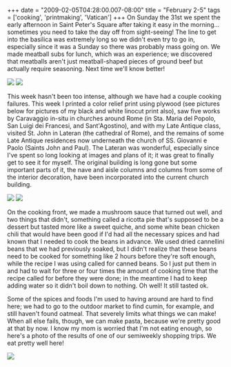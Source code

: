 +++
date = "2009-02-05T04:28:00.007-08:00"
title = "February 2-5"
tags = ['cooking', 'printmaking', 'Vatican']
+++
On Sunday the 31st we spent the early afternoon in Saint Peter's Square after taking it easy in the morning...  sometimes you need to take the day off from sight-seeing!  The line to get into the basilica was extremely long so we didn't even try to go in, especially since it was a Sunday so there was probably mass going on.  We made meatball subs for lunch, which was an experience; we discovered that meatballs aren't just meatball-shaped pieces of ground beef but actually require seasoning.  Next time we'll know better!

![](http://1.bp.blogspot.com/_BPRHjFkCSTM/SY8Ink-1ZdI/AAAAAAAAFKU/WlPlYBIkGmI/s1600/IMG_0559.JPG)
![](http://2.bp.blogspot.com/_BPRHjFkCSTM/SY8JoYtnmQI/AAAAAAAAFK0/wIpaqDF1NF8/s1600/IMG_0584.JPG)

This week hasn't been too intense, although we have had a couple cooking failures.  This week I printed a color relief print using plywood (see pictures below for pictures of my black and white linocut print also), saw five works by Caravaggio in-situ in churches around Rome (in Sta. Maria del Popolo, San Luigi dei Francesi, and Sant'Agostino), and with my Late Antique class, visited St. John in Lateran (the cathedral of Rome), and the remains of some Late Antique residences now underneath the church of SS. Giovanni e Paolo (Saints John and Paul).  The Lateran was wonderful, especially since I've spent so long looking at images and plans of it; it was great to finally get to see it for myself.  The original building is long gone but some important parts of it, the nave and aisle columns and columns from some of the interior decoration, have been incorporated into the current church building.

![](http://1.bp.blogspot.com/_BPRHjFkCSTM/SY8In_rkVlI/AAAAAAAAFKc/ZzjBZYZQ80c/s1600/IMG_0594.JPG)
![](http://3.bp.blogspot.com/_BPRHjFkCSTM/SY8Iny6OKgI/AAAAAAAAFKk/BlxasyahkSc/s1600/IMG_0602.JPG)

On the cooking front, we made a mushroom sauce that turned out well, and two things that didn't, something called a ricotta pie that's supposed to be a dessert but tasted more like a sweet quiche, and some white bean chicken chili that would have been good if I'd had all the necessary spices and had known that I needed to cook the beans in advance.  We used dried cannellini beans that we had previously soaked, but I didn't realize that these beans need to be cooked for something like 2 hours before they're soft enough, while the recipe I was using called for canned beans.  So I just put them in and had to wait for three or four times the amount of cooking time that the recipe called for before they were done; in the meantime I had to keep adding water so it didn't boil down to nothing.  Oh well!  It still tasted ok. 

Some of the spices and foods I'm used to having around are hard to find here; we had to go to the outdoor market to find cumin, for example, and still haven't found oatmeal.  That severely limits what things we can make!  When all else fails, though, we can make pasta, because we're pretty good at that by now.  I know my mom is worried that I'm not eating enough, so here's a photo of the results of one of our semiweekly shopping trips.  We eat pretty well here!

![](http://2.bp.blogspot.com/_BPRHjFkCSTM/SY8JErcSlkI/AAAAAAAAFKs/0kWj5Zw-YSg/s1600/IMG_0642.JPG)
